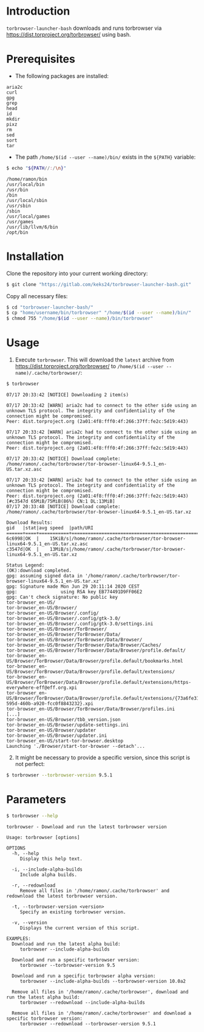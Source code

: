 # Introduction
`torbrowser-launcher-bash` downloads and runs torbrowser via https://dist.torproject.org/torbrowser/ using bash.

# Prerequisites
* The following packages are installed:
```no-highlight
aria2c
curl
gpg
grep
head
id
mkdir
pixz
rm
sed
sort
tar
```

* The path `/home/$(id --user --name)/bin/` exists in the `${PATH}` variable:
```bash
$ echo "${PATH//:/\n}"
```
```
/home/ramon/bin
/usr/local/bin
/usr/bin
/bin
/usr/local/sbin
/usr/sbin
/sbin
/usr/local/games
/usr/games
/usr/lib/llvm/6/bin
/opt/bin
```

# Installation
Clone the repository into your current working directory:
```bash
$ git clone "https://gitlab.com/keks24/torbrowser-launcher-bash.git"
```

Copy all necessary files:
```bash
$ cd "torbrowser-launcher-bash/"
$ cp "home/username/bin/torbrowser" "/home/$(id --user --name)/bin/"
$ chmod 755 "/home/$(id --user --name)/bin/torbrowser"
```

# Usage
1. Execute `torbrowser`. This will download the `latest` archive from https://dist.torproject.org/torbrowser/ to `/home/$(id --user --name)/.cache/torbrowser/`:
```bash
$ torbrowser
```
```no-highlight
07/17 20:33:42 [NOTICE] Downloading 2 item(s)

07/17 20:33:42 [WARN] aria2c had to connect to the other side using an unknown TLS protocol. The integrity and confidentiality of the connection might be compromised.
Peer: dist.torproject.org (2a01:4f8:fff0:4f:266:37ff:fe2c:5d19:443)

07/17 20:33:42 [WARN] aria2c had to connect to the other side using an unknown TLS protocol. The integrity and confidentiality of the connection might be compromised.
Peer: dist.torproject.org (2a01:4f8:fff0:4f:266:37ff:fe2c:5d19:443)

07/17 20:33:42 [NOTICE] Download complete: /home/ramon/.cache/torbrowser/tor-browser-linux64-9.5.1_en-US.tar.xz.asc

07/17 20:33:42 [WARN] aria2c had to connect to the other side using an unknown TLS protocol. The integrity and confidentiality of the connection might be compromised.
Peer: dist.torproject.org (2a01:4f8:fff0:4f:266:37ff:fe2c:5d19:443)
[#c3547d 65MiB/75MiB(86%) CN:1 DL:13MiB]
07/17 20:33:48 [NOTICE] Download complete: /home/ramon/.cache/torbrowser/tor-browser-linux64-9.5.1_en-US.tar.xz

Download Results:
gid   |stat|avg speed  |path/URI
======+====+===========+=======================================================
6c6998|OK  |    15KiB/s|/home/ramon/.cache/torbrowser/tor-browser-linux64-9.5.1_en-US.tar.xz.asc
c3547d|OK  |    13MiB/s|/home/ramon/.cache/torbrowser/tor-browser-linux64-9.5.1_en-US.tar.xz

Status Legend:
(OK):download completed.
gpg: assuming signed data in '/home/ramon/.cache/torbrowser/tor-browser-linux64-9.5.1_en-US.tar.xz'
gpg: Signature made Mon Jun 29 20:11:14 2020 CEST
gpg:                using RSA key EB774491D9FF06E2
gpg: Can't check signature: No public key
tor-browser_en-US/
tor-browser_en-US/Browser/
tor-browser_en-US/Browser/.config/
tor-browser_en-US/Browser/.config/gtk-3.0/
tor-browser_en-US/Browser/.config/gtk-3.0/settings.ini
tor-browser_en-US/Browser/TorBrowser/
tor-browser_en-US/Browser/TorBrowser/Data/
tor-browser_en-US/Browser/TorBrowser/Data/Browser/
tor-browser_en-US/Browser/TorBrowser/Data/Browser/Caches/
tor-browser_en-US/Browser/TorBrowser/Data/Browser/profile.default/
tor-browser_en-US/Browser/TorBrowser/Data/Browser/profile.default/bookmarks.html
tor-browser_en-US/Browser/TorBrowser/Data/Browser/profile.default/extensions/
tor-browser_en-US/Browser/TorBrowser/Data/Browser/profile.default/extensions/https-everywhere-eff@eff.org.xpi
tor-browser_en-US/Browser/TorBrowser/Data/Browser/profile.default/extensions/{73a6fe31-595d-460b-a920-fcc0f8843232}.xpi
tor-browser_en-US/Browser/TorBrowser/Data/Browser/profiles.ini
[...]
tor-browser_en-US/Browser/tbb_version.json
tor-browser_en-US/Browser/update-settings.ini
tor-browser_en-US/Browser/updater
tor-browser_en-US/Browser/updater.ini
tor-browser_en-US/start-tor-browser.desktop
Launching './Browser/start-tor-browser --detach'...
```

2. It might be necessary to provide a specific version, since this script is not perfect:
```bash
$ torbrowser --torbrowser-version 9.5.1
```

# Parameters
```bash
$ torbrowser --help
```
```no-highlight
torbrowser - Download and run the latest torbrowser version

Usage: torbrowser [options]

OPTIONS
  -h, --help
     Display this help text.

  -i, --include-alpha-builds
     Include alpha builds.

  -r, --redownload
     Remove all files in '/home/ramon/.cache/torbrowser' and redownload the latest torbrowser version.

  -t, --torbrowser-version <version>
     Specify an existing torbrowser version.

  -v, --version
     Displays the current version of this script.

EXAMPLES:
  Download and run the latest alpha build:
     torbrowser --include-alpha-builds

  Download and run a specific torbrowser version:
     torbrowser --torbrowser-version 9.5

  Download and run a specific torbrowser alpha version:
     torbrowser --include-alpha-builds --torbrowser-version 10.0a2

  Remove all files in '/home/ramon/.cache/torbrowser', download and run the latest alpha build:
     torbrowser --redownload --include-alpha-builds

  Remove all files in '/home/ramon/.cache/torbrowser' and download a specific torbrowser version:
     torbrowser --redownload --torbrowser-version 9.5.1
```
